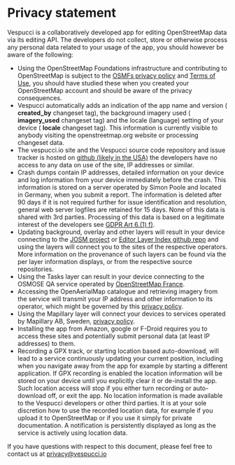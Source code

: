 # Privacy statement

Vespucci is a collaboratively developed app for editing OpenStreetMap data via its editing API. The developers do not collect, store or otherwise process any personal data related to your usage of the app, you should however be aware of the following:

* Using the OpenStreetMap Foundations infrastructure and contributing to OpenStreetMap is subject to the [OSMFs privacy policy](https://wiki.osmfoundation.org/wiki/Privacy_Policy) and [Terms of Use](https://wiki.osmfoundation.org/wiki/Terms_of_Use), you should have studied these when you created your OpenStreetMap account and should be aware of the privacy consequences.
* Vespucci automatically adds an indication of the app name and version ( __created_by__ changeset tag), the background imagery used ( __imagery_used__ changeset tag) and the locale (language) setting of your device ( __locale__ changeset tag). This information is currently visible to anybody visiting the openstreetmap.org website or processing changeset data.
* The vespucci.io site and the Vespucci source code repository and issue tracker is hosted on [github (likely in the USA)](https://help.github.com/articles/github-privacy-statement/) the developers have no access to any data on use of the site, IP addresses or similar.
* Crash dumps contain IP addresses, detailed information on your device and log information from your device immediately before the crash. This information is stored on a server operated by Simon Poole and located in Germany, when you submit a report. The information is deleted after 90 days if it is not required further for issue identification and resolution, general web server logfiles are retained for 15 days. None of this data is shared with 3rd parties. Processing of this data is based on a legitimate interest of the developers see [GDPR Art 6.(1) f)](https://gdpr-info.eu/art-6-gdpr/).
* Updating background, overlay and other layers will result in your device connecting to the [JOSM project](https://josm.openstreetmap.de) or [Editor Layer Index github repo](https://github.com/osmlab/editor-layer-index) and using the layers will connect you to the sites of the respective operators. More information on the provenance of such layers can be found via the per layer information displays, or from the respective source repositories.
* Using the Tasks layer can result in your device connecting to the OSMOSE QA service operated by [OpenStreetMap France](http://openstreetmap.fr/).
* Accessing the OpenAerialMap catalogue and retrieving imagery from the service will transmit your IP address and other information to its operator, which might be governed by this [privacy policy](https://www.hotosm.org/privacy).
* Using the Mapillary layer will connect your devices to services operated by Mapillary AB, Sweden, [privacy policy](https://www.mapillary.com/privacy).
* Installing the app from Amazon, google or F-Droid requires you to access these sites and potentially submit personal data (at least IP addresses) to them. 
* Recording a GPX track, or starting location based auto-download, will lead to a service continuously updating your current position, including when you navigate away from the app for example by starting a different application. If GPX recording is enabled the location information will be stored on your device until you explicitly clear it or de-install the app. Such location access will stop if you either turn recording or auto-download off, or exit the app. No location information is made available to the Vespucci developers or other third parties. It is at your sole discretion how to use the recorded location data, for example if you upload it to OpenStreetMap or if you use it simply for private documentation. A notification is persistently displayed as long as the service is actively using location data. 

If you have questions with respect to this document, please feel free to contact us at privacy@vespucci.io